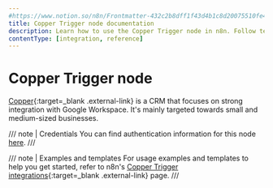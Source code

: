 ```yaml
---
#https://www.notion.so/n8n/Frontmatter-432c2b8dff1f43d4b1c8d20075510fe4
title: Copper Trigger node documentation
description: Learn how to use the Copper Trigger node in n8n. Follow technical documentation to integrate Copper Trigger node into your workflows.
contentType: [integration, reference]
---
```


# Copper Trigger node

[Copper](https://www.copper.com/){:target=_blank .external-link} is a CRM that focuses on strong integration with Google Workspace. It's mainly targeted towards small and medium-sized businesses.

/// note | Credentials
You can find authentication information for this node [here](/integrations/builtin/credentials/copper.md).
///

///  note  | Examples and templates
For usage examples and templates to help you get started, refer to n8n's [Copper Trigger integrations](https://n8n.io/integrations/copper-trigger/){:target=_blank .external-link} page.
///
